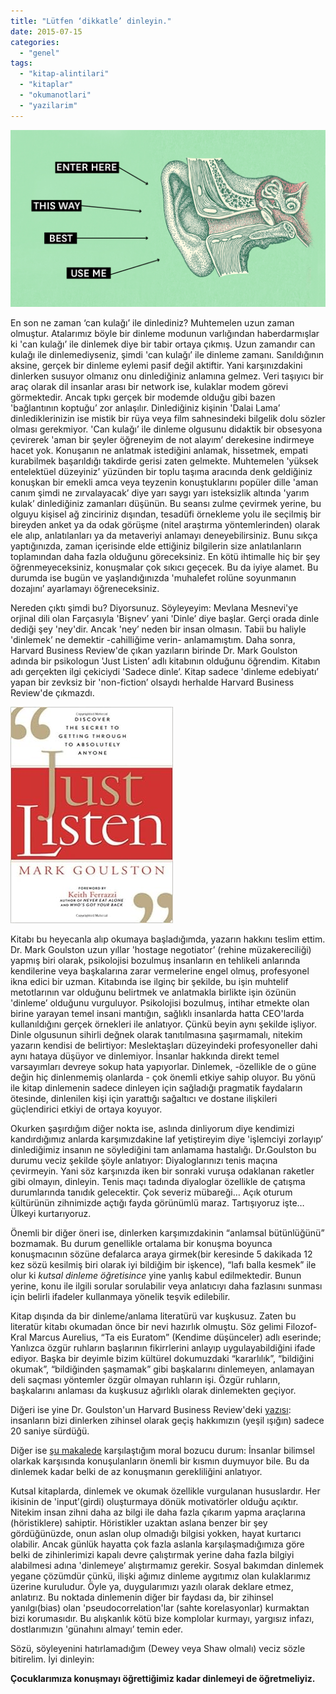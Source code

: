 ```yaml
---
title: "Lütfen ‘dikkatle’ dinleyin."
date: 2015-07-15
categories: 
  - "genel"
tags: 
  - "kitap-alintilari"
  - "kitaplar"
  - "okumanotlari"
  - "yazilarim"
---
```


![Dinleyin](/images/FEB15_06_152405120.jpg)

En son ne zaman ‘can kulağı’ ile dinlediniz? Muhtemelen uzun zaman olmuştur. Atalarımız böyle bir dinleme modunun varlığından haberdarmışlar ki 'can kulağı’ ile dinlemek diye bir tabir ortaya çıkmış. Uzun zamandır can kulağı ile dinlemediyseniz, şimdi 'can kulağı’ ile dinleme zamanı. Sanıldığının aksine, gerçek bir dinleme eylemi pasif değil aktiftir. Yani karşınızdakini dinlerken susuyor olmanız onu dinlediğiniz anlamına gelmez. Veri taşıyıcı bir araç olarak dil insanlar arası bir network ise, kulaklar modem görevi görmektedir. Ancak tıpkı gerçek bir modemde olduğu gibi bazen 'bağlantının koptuğu’ zor anlaşılır. Dinlediğiniz kişinin 'Dalai Lama’ dinlediklerinizin ise mistik bir rüya veya film sahnesindeki bilgelik dolu sözler olması gerekmiyor. 'Can kulağı’ ile dinleme olgusunu didaktik bir obsesyona çevirerek 'aman bir şeyler öğreneyim de not alayım’ derekesine indirmeye hacet yok. Konuşanın ne anlatmak istediğini anlamak, hissetmek, empati kurabilmek başarıldığı takdirde gerisi zaten gelmekte. Muhtemelen 'yüksek entelektüel düzeyiniz’ yüzünden bir toplu taşıma aracında denk geldiğiniz konuşkan bir emekli amca veya teyzenin konuştuklarını popüler dille 'aman canım şimdi ne zırvalayacak’ diye yarı saygı yarı isteksizlik altında 'yarım kulak’ dinlediğiniz zamanları düşünün. Bu seansı zulme çevirmek yerine, bu olguyu kişisel ağ zinciriniz dışından, tesadüfi örnekleme yolu ile seçilmiş bir bireyden anket ya da odak görüşme (nitel araştırma yöntemlerinden) olarak ele alıp, anlatılanları ya da metaveriyi anlamayı deneyebilirsiniz. Bunu sıkça yaptığınızda, zaman içerisinde elde ettiğiniz bilgilerin size anlatılanların toplamından daha fazla olduğunu göreceksiniz. En kötü ihtimalle hiç bir şey öğrenmeyeceksiniz, konuşmalar çok sıkıcı geçecek. Bu da iyiye alamet. Bu durumda ise bugün ve yaşlandığınızda 'muhalefet rolüne soyunmanın dozajını’ ayarlamayı öğreneceksiniz.

Nereden çıktı şimdi bu? Diyorsunuz. Söyleyeyim: Mevlana Mesnevi'ye orjinal dili olan Farçasıyla 'Bişnev’ yani 'Dinle’ diye başlar. Gerçi orada dinle dediği şey 'ney'dir. Ancak 'ney’ neden bir insan olmasın. Tabii bu haliyle 'dinlemek’ ne demektir -cahilliğime verin- anlamamıştım. Daha sonra, Harvard Business Review'de çıkan yazıların birinde Dr. Mark Goulston adında bir psikologun 'Just Listen’ adlı kitabının olduğunu öğrendim. Kitabın adı gerçekten ilgi çekiciydi 'Sadece dinle’. Kitap sadece 'dinleme edebiyatı’ yapan bir zevksiz bir 'non-fiction’ olsaydı herhalde Harvard Business Review'de çıkmazdı.

![Kitap kapak resmi: Just Listen](/images/41Rs0-2aPPL._SY344_BO1,204,203,200_.jpg)

Kitabı bu heyecanla alıp okumaya başladığımda, yazarın hakkını teslim ettim. Dr. Mark Goulston uzun yıllar 'hostage negotiator’ (rehine müzakereciliği) yapmış biri olarak, psikolojisi bozulmuş insanların en tehlikeli anlarında kendilerine veya başkalarına zarar vermelerine engel olmuş, profesyonel ikna edici bir uzman. Kitabında ise ilginç bir şekilde, bu işin muhtelif metotlarının var olduğunu belirtmek ve anlatmakla birlikte işin özünün 'dinleme’ olduğunu vurguluyor. Psikolojisi bozulmuş, intihar etmekte olan birine yarayan temel insani mantığın, sağlıklı insanlarda hatta CEO'larda kullanıldığını gerçek örnekleri ile anlatıyor. Çünkü beyin aynı şekilde işliyor. Dinle olgusunun sihirli değnek olarak tanıtılmasına şaşırmamalı, nitekim yazarın kendisi de belirtiyor: Meslektaşları düzeyindeki profesyoneller dahi aynı hataya düşüyor ve dinlemiyor. İnsanlar hakkında direkt temel varsayımları devreye sokup hata yapıyorlar. Dinlemek, -özellikle de o güne değin hiç dinlenmemiş olanlarda - çok önemli etkiye sahip oluyor. Bu yönü ile kitap dinlemenin sadece dinleyen için sağladığı pragmatik faydaların ötesinde, dinlenilen kişi için yarattığı sağaltıcı ve dostane ilişkileri güçlendirici etkiyi de ortaya koyuyor.

Okurken şaşırdığım diğer nokta ise, aslında dinliyorum diye kendimizi kandırdığımız anlarda karşımızdakine laf yetiştireyim diye 'işlemciyi zorlayıp’ dinlediğimiz insanın ne söylediğini tam anlamama hastalığı. Dr.Goulston bu durumu veciz şekilde şöyle anlatıyor: Diyaloglarınızı tenis maçına çevirmeyin. Yani söz karşınızda iken bir sonraki vuruşa odaklanan raketler gibi olmayın, dinleyin. Tenis maçı tadında diyaloglar özellikle de çatışma durumlarında tanıdık gelecektir. Çok severiz mübareği… Açık oturum kültürünün zihnimizde açtığı fayda görünümlü maraz. Tartışıyoruz işte… Ülkeyi kurtarıyoruz.

Önemli bir diğer öneri ise, dinlerken karşımızdakinin “anlamsal bütünlüğünü” bozmamak. Bu durum genellikle ortalama bir konuşma boyunca konuşmacının sözüne defalarca araya girmek(bir keresinde 5 dakikada 12 kez sözü kesilmiş biri olarak iyi bildiğim bir işkence), “lafı balla kesmek” ile olur ki _kutsal dinleme öğretisince_ yine yanlış kabul edilmektedir. Bunun yerine, konu ile ilgili sorular sorulabilir veya anlatıcıyı daha fazlasını sunması için belirli ifadeler kullanmaya yönelik teşvik edilebilir.

Kitap dışında da bir dinleme/anlama literatürü var kuşkusuz. Zaten bu literatür kitabı okumadan önce bir nevi hazırlık olmuştu. Söz gelimi Filozof-Kral Marcus Aurelius, “Ta eis Euratom” (Kendime düşünceler) adlı eserinde; Yanlızca özgür ruhların başlarının fikirrlerini anlayıp uygulayabildiğini ifade ediyor. Başka bir deyimle bizim kültürel dokumuzdaki “kararlılık”, “bildiğini okumak”, “bildiğinden şaşmamak” gibi başkalarını dinlemeyen, anlamayan deli saçması yöntemler özgür olmayan ruhların işi. Özgür ruhların, başkalarını anlaması da kuşkusuz ağırlıklı olarak dinlemekten geçiyor.

Diğeri ise yine Dr. Goulston'un Harvard Business Review'deki [yazısı](https://hbr.org/2015/06/how-to-know-if-you-talk-too-much): insanların bizi dinlerken zihinsel olarak geçiş hakkımızın (yeşil ışığın) sadece 20 saniye sürdüğü.

Diğer ise [şu makalede](https://hbr.org/2015/02/everything-you-need-to-know-about-becoming-a-better-listener) karşılaştığım moral bozucu durum: İnsanlar bilimsel olarkak karşısında konuşulanların önemli bir kısmın duymuyor bile. Bu da dinlemek kadar belki de az konuşmanın gerekliliğini anlatıyor.

Kutsal kitaplarda, dinlemek ve okumak özellikle vurgulanan hususlardır. Her ikisinin de 'input’(girdi) oluşturmaya dönük motivatörler olduğu açıktır. Nitekim insan zihni daha az bilgi ile daha fazla çıkarım yapma araçlarına (höristiklere) sahiptir. Höristikler uzaktan aslana benzer bir şey gördüğünüzde, onun aslan olup olmadığı bilgisi yokken, hayat kurtarıcı olabilir. Ancak günlük hayatta çok fazla aslanla karşılaşmadığımıza göre belki de zihinlerimizi kapalı devre çalıştırmak yerine daha fazla bilgiyi alabilmesi adına 'dinlemeye’ alıştırmamız gerekir. Sosyal bakımdan dinlemek yegane çözümdür çünkü, ilişki ağımız dinleme aygıtımız olan kulaklarımız üzerine kuruludur. Öyle ya, duygularımızı yazılı olarak deklare etmez, anlatırız. Bu noktada dinlemenin diğer bir faydası da, bir zihinsel yanılgı(bias) olan 'pseudocorrelation'lar (sahte korelasyonlar) kurmaktan bizi korumasıdır. Bu alışkanlık kötü bize komplolar kurmayı, yargısız infazı, dostlarımızın 'günahını almayı’ temin eder.

Sözü, söyleyenini hatırlamadığım (Dewey veya Shaw olmalı) veciz sözle bitirelim. İyi dinleyin:

**Çocuklarımıza konuşmayı öğrettiğimiz kadar dinlemeyi de öğretmeliyiz.**
